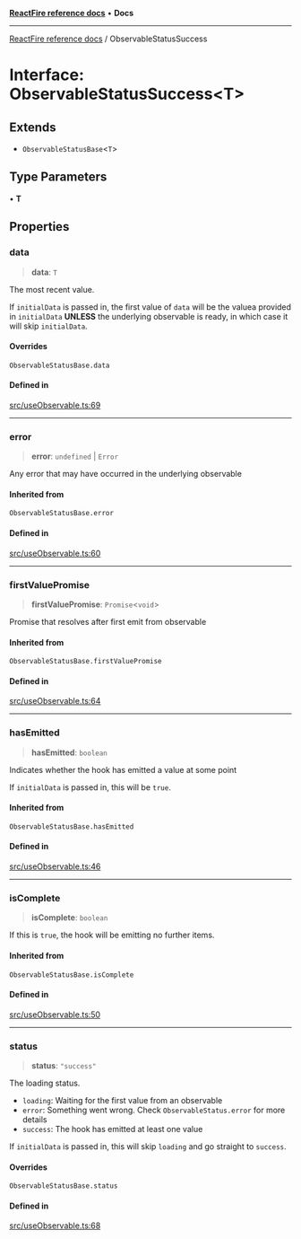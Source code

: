 [**ReactFire reference docs**](../README.md) • **Docs**

***

[ReactFire reference docs](../README.md) / ObservableStatusSuccess

# Interface: ObservableStatusSuccess\<T\>

## Extends

- `ObservableStatusBase`\<`T`\>

## Type Parameters

• **T**

## Properties

### data

> **data**: `T`

The most recent value.

If `initialData` is passed in, the first value of `data` will be the valuea provided in `initialData` **UNLESS** the underlying observable is ready, in which case it will skip `initialData`.

#### Overrides

`ObservableStatusBase.data`

#### Defined in

[src/useObservable.ts:69](https://github.com/Synapski/reactfire/blob/main/src/useObservable.ts#L69)

***

### error

> **error**: `undefined` \| `Error`

Any error that may have occurred in the underlying observable

#### Inherited from

`ObservableStatusBase.error`

#### Defined in

[src/useObservable.ts:60](https://github.com/Synapski/reactfire/blob/main/src/useObservable.ts#L60)

***

### firstValuePromise

> **firstValuePromise**: `Promise`\<`void`\>

Promise that resolves after first emit from observable

#### Inherited from

`ObservableStatusBase.firstValuePromise`

#### Defined in

[src/useObservable.ts:64](https://github.com/Synapski/reactfire/blob/main/src/useObservable.ts#L64)

***

### hasEmitted

> **hasEmitted**: `boolean`

Indicates whether the hook has emitted a value at some point

If `initialData` is passed in, this will be `true`.

#### Inherited from

`ObservableStatusBase.hasEmitted`

#### Defined in

[src/useObservable.ts:46](https://github.com/Synapski/reactfire/blob/main/src/useObservable.ts#L46)

***

### isComplete

> **isComplete**: `boolean`

If this is `true`, the hook will be emitting no further items.

#### Inherited from

`ObservableStatusBase.isComplete`

#### Defined in

[src/useObservable.ts:50](https://github.com/Synapski/reactfire/blob/main/src/useObservable.ts#L50)

***

### status

> **status**: `"success"`

The loading status.

- `loading`: Waiting for the first value from an observable
- `error`: Something went wrong. Check `ObservableStatus.error` for more details
- `success`: The hook has emitted at least one value

If `initialData` is passed in, this will skip `loading` and go straight to `success`.

#### Overrides

`ObservableStatusBase.status`

#### Defined in

[src/useObservable.ts:68](https://github.com/Synapski/reactfire/blob/main/src/useObservable.ts#L68)
